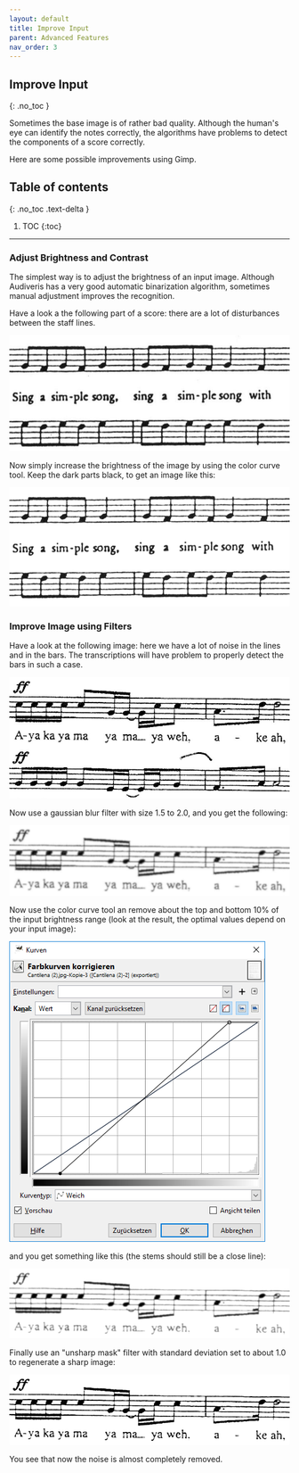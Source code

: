 ```yaml
---
layout: default
title: Improve Input
parent: Advanced Features
nav_order: 3
---
```

## Improve Input
{: .no_toc }

Sometimes the base image is of rather bad quality.
Although the human's eye can identify the notes correctly, the algorithms have problems to detect
the components of a score correctly.

Here are some possible improvements using Gimp.
## Table of contents
{: .no_toc .text-delta }

1. TOC
{:toc}

---

### Adjust Brightness and Contrast

The simplest way is to adjust the brightness of an input image.
Although Audiveris has a very good automatic binarization algorithm, sometimes manual adjustment
improves the recognition.

Have a look a the following part of a score: there are a lot of disturbances between the staff lines.

![](../assets/adjust_brightness_1.png)

Now simply increase the brightness of the image by using the color curve tool.
Keep the dark parts black, to get an image like this:

![](../assets/adjust_brightness_2.png)

### Improve Image using Filters

Have a look at the following image: here we have a lot of noise in the lines and in the bars.
The transcriptions will have problem to properly detect the bars in such a case.

![](../assets/adjust_filter_1.png)

Now use a gaussian blur filter with size 1.5 to 2.0, and you get the following:

![](../assets/adjust_filter_2.png)

Now use the color curve tool an remove about the top and bottom 10% of the input brightness range
(look at the result, the optimal values depend on your input image):

![](../assets/adjust_filter_brightness.png)

and you get something like this (the stems should still be a close line):

![](../assets/adjust_filter_3.png)

Finally use an "unsharp mask" filter with standard deviation set to about 1.0 to regenerate a sharp image:

![](../assets/adjust_filter_4.png)

You see that now the noise is almost completely removed.
